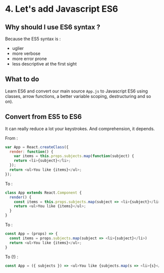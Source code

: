 # 4. Let's add Javascript ES6

## Why should I use ES6 syntax ?

Because the ES5 syntax is :

- uglier
- more verbose
- more error prone
- less descriptive at the first sight

## What to do

Learn ES6 and convert our main source `App.js` to Javascript ES6 using classes, arrow functions, a better variable scoping, destructuring and so on).

## Convert from ES5 to ES6

It can really reduce a lot your keystrokes.
And comprehension, it depends.

From :

```js
var App = React.createClass({
  render: function() {
    var items = this.props.subjects.map(function(subject) {
    return <li>{subject}</li>;
  });
  return <ul>You like {items}</ul>;
});
```

To :

```js
class App extends React.Component {
  render() {
    const items = this.props.subjects.map(subject => <li>{subject}</li>)
    return <ul>You like {items}</ul>;
  }
}
```

To :

```js
const App = (props) => {
  const items = props.subjects.map(subject => <li>{subject}</li>)
  return <ul>You like {items}</ul>;
}
```

To (!) :

```js
const App = ({ subjects }) => <ul>You like {subjects.map(s => <li>{s}</li>)}</ul>;
```
